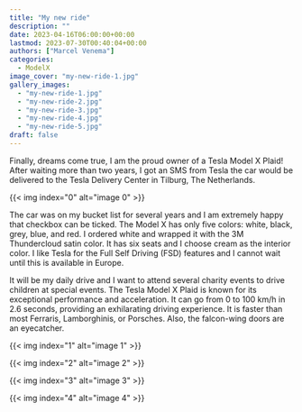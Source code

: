 ```yaml
---
title: "My new ride"
description: ""
date: 2023-04-16T06:00:00+00:00
lastmod: 2023-07-30T00:40:04+00:00
authors: ["Marcel Venema"]
categories:
  - ModelX
image_cover: "my-new-ride-1.jpg"
gallery_images:
  - "my-new-ride-1.jpg"
  - "my-new-ride-2.jpg"
  - "my-new-ride-3.jpg"
  - "my-new-ride-4.jpg"
  - "my-new-ride-5.jpg"
draft: false
---
```


Finally, dreams come true, I am the proud owner of a Tesla Model X Plaid! After waiting more than two years, I got an SMS from Tesla the car would be delivered to the Tesla Delivery Center in Tilburg, The Netherlands.

{{< img index="0" alt="image 0" >}}

The car was on my bucket list for several years and I am extremely happy that checkbox can be ticked. The Model X has only five colors: white, black, grey, blue, and red. I ordered white and wrapped it with the 3M Thundercloud satin color. It has six seats and I choose cream as the interior color. I like Tesla for the Full Self Driving (FSD) features and I cannot wait until this is available in Europe.

It will be my daily drive and I want to attend several charity events to drive children at special events. The Tesla Model X Plaid is known for its exceptional performance and acceleration. It can go from 0 to 100 km/h in 2.6 seconds, providing an exhilarating driving experience. It is faster than most Ferraris, Lamborghinis, or Porsches. Also, the falcon-wing doors are an eyecatcher.

{{< img index="1" alt="image 1" >}}

{{< img index="2" alt="image 2" >}}

{{< img index="3" alt="image 3" >}}

{{< img index="4" alt="image 4" >}}
